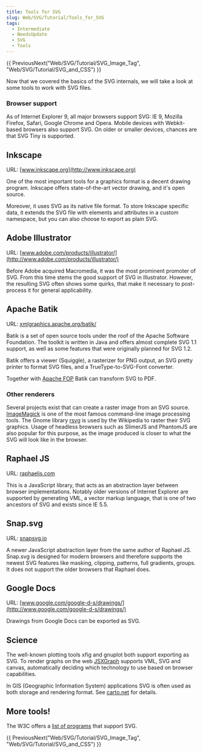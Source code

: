 ```yaml
---
title: Tools for SVG
slug: Web/SVG/Tutorial/Tools_for_SVG
tags:
  - Intermediate
  - NeedsUpdate
  - SVG
  - Tools
---
```

{{ PreviousNext("Web/SVG/Tutorial/SVG_Image_Tag", "Web/SVG/Tutorial/SVG_and_CSS") }}

Now that we covered the basics of the SVG internals, we will take a look at some tools to work with SVG files.

### Browser support

As of Internet Explorer 9, all major browsers support SVG: IE 9, Mozilla Firefox, Safari, Google Chrome and Opera. Mobile devices with Webkit-based browsers also support SVG. On older or smaller devices, chances are that SVG Tiny is supported.

## Inkscape

URL: [www.inkscape.org](http://www.inkscape.org)

One of the most important tools for a graphics format is a decent drawing program. Inkscape offers state-of-the-art vector drawing, and it's open source.

Moreover, it uses SVG as its native file format. To store Inkscape specific data, it extends the SVG file with elements and attributes in a custom namespace, but you can also choose to export as plain SVG.

## Adobe Illustrator

URL: [www.adobe.com/products/illustrator/](http://www.adobe.com/products/illustrator/)

Before Adobe acquired Macromedia, it was the most prominent promoter of SVG. From this time stems the good support of SVG in Illustrator. However, the resulting SVG often shows some quirks, that make it necessary to post-process it for general applicability.

## Apache Batik

URL: [xmlgraphics.apache.org/batik/](http://xmlgraphics.apache.org/batik/)

Batik is a set of open source tools under the roof of the Apache Software Foundation. The toolkit is written in Java and offers almost complete SVG 1.1 support, as well as some features that were originally planned for SVG 1.2.

Batik offers a viewer (Squiggle), a rasterizer for PNG output, an SVG pretty printer to format SVG files, and a TrueType-to-SVG-Font converter.

Together with [Apache FOP](http://xmlgraphics.apache.org/fop/) Batik can transform SVG to PDF.

### Other renderers

Several projects exist that can create a raster image from an SVG source. [ImageMagick](http://ImageMagick.org) is one of the most famous command-line image processing tools. The Gnome library [rsvg](http://library.gnome.org/devel/rsvg/) is used by the Wikipedia to raster their SVG graphics. Usage of headless browsers such as SlimerJS and PhantomJS are also popular for this purpose, as the image produced is closer to what the SVG will look like in the browser.

## Raphael JS

URL: [raphaeljs.com](http://raphaeljs.com/)

This is a JavaScript library, that acts as an abstraction layer between browser implementations. Notably older versions of Internet Explorer are supported by generating VML, a vector markup language, that is one of two ancestors of SVG and exists since IE 5.5.

## Snap.svg

URL: [snapsvg.io](http://snapsvg.io/)

A newer JavaScript abstraction layer from the same author of Raphael JS. Snap.svg is designed for modern browsers and therefore supports the newest SVG features like masking, clipping, patterns, full gradients, groups. It does not support the older browsers that Raphael does.

## Google Docs

URL: [www.google.com/google-d-s/drawings/](http://www.google.com/google-d-s/drawings/)

Drawings from Google Docs can be exported as SVG.

## Science

The well-known plotting tools xfig and gnuplot both support exporting as SVG. To render graphs on the web [JSXGraph](http://jsxgraph.uni-bayreuth.de/wp/) supports VML, SVG and canvas, automatically deciding which technology to use based on browser capabilities.

In GIS (Geographic Information System) applications SVG is often used as both storage and rendering format. See [carto.net](http://carto.net) for details.

## More tools!

The W3C offers a [list of programs](https://www.w3.org/Graphics/SVG/WG/wiki/Implementations) that support SVG.

{{ PreviousNext("Web/SVG/Tutorial/SVG_Image_Tag", "Web/SVG/Tutorial/SVG_and_CSS") }}
